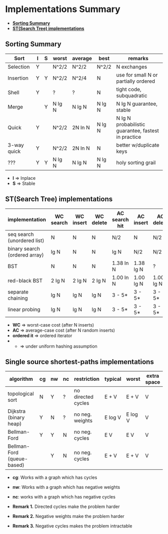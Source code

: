 # Implementations Summary

  * [**Sorting Summary**](#sorting-summary)
  * [**ST(Search Tree) implementations**](#stsearch-tree-implementations)

## Sorting Summary    

| Sort        | I | S | worst  | average | best    | remarks
| ----------- |---|---| ------ | ------- | ------- | --------------------
| Selection   | Y |   | N^2/2  |   N^2/2 |   N^2/2 | N exchanges
| Insertion   | Y | Y | N^2/2  |   N^2/4 |       N | use for small N or partially ordered
| Shell       | Y |   |     ?  |       ? |       N | tight code, subquadratic
| Merge       |   | Y | N lg N |  N lg N |  N lg N | N lg N guarantee, stable
| Quick       | Y |   | N^2/2  | 2N ln N |  N lg N | N lg N probabilistic guarantee, fastest in practice
| 3-way quick | Y |   | N^2/2  | 2N ln N |       N | better w/duplicate keys
| ???         | Y | Y | N lg N |  N lg N |  N lg N | holy sorting grail

* **I** => Inplace
* **S** => Stable

## ST(Search Tree) implementations

| implementation                | WC search | WC insert | WC delete | AC search hit | AC insert | AC delete | ordered it? | key i/f
| --------------                | --------- | --------- | --------- | ------------- | --------- | --------- | ----------- | -------
| seq search (unordered list)   |   N       |      N    |      N    |       N/2     |   N       |    N/2    |     no      | equals()
| binary search (ordered array) |  lg N     |      N    |      N    |      lg N     |  N/2      |    N/2    |    yes      | compareTo()
| BST                           |   N       |      N    |      N    |    1.38 ln N  | 1.38 lg N |     ?     |    yes      | compareTo()
| red-black BST                 | 2 lg N    |    2 lg N |    2 lg N |    1.00 ln N  | 1.00 lg N | 1.00 lg N |    yes      | compareTo()
| separate chaining             |   lg N    |      lg N |      lg N |    3 - 5*     | 3 - 5*    | 3 - 5*    |     no      | equals()
| linear probing                |   lg N    |      lg N |      lg N |    3 - 5*     | 3 - 5*    | 3 - 5*    |     no      | equals()

* **WC** => worst-case cost (after N inserts)
* **AC** => average-case cost (after N random inserts)
* **ordered it** => ordered iterator
* * => under uniform hashing assumption


## Single source shortest-paths implementations

| algorithm                 | cg | nw | nc | restriction        | typical | worst   | extra space
| ------------------------- | -- | -- | -- | ------------------ | ------- | ------- | -----------
| topological sort          |  N |  Y |  ? | no directed cycles | E + V   | E + V   | V
| Dijkstra (binary heap)    |  Y |  N |  ? | no neg. weights    | E log V | E log V | V
| Bellman-Ford              |  Y |  Y |  N | no neg. cycles     | E V     | E V     | V
| Bellman-Ford (queue-based)|    |  Y |  N | no neg. cycles     | E + V   | E + V   | V

* **cg**: Works with a graph which has cycles    
* **nw**: Works with a graph which has negative weights    
* **nc**: works with a graph which has negative cycles    

* **Remark 1.** Directed cycles make the problem harder    
* **Remark 2.** Negative weights make the problem harder
* **Remark 3.** Negative cycles makes the problem intractable

